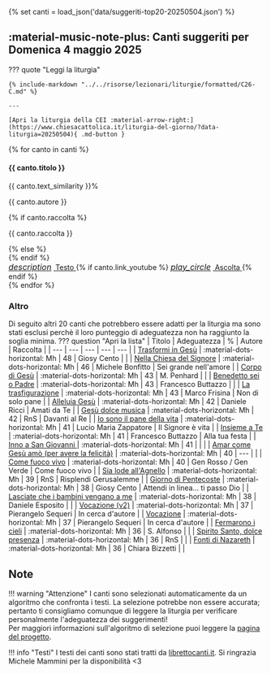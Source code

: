 {% set canti = load_json('data/suggeriti-top20-20250504.json') %}

## <span id="canti-suggeriti" class="text-primary-700 font-bold"> :material-music-note-plus: Canti suggeriti per Domenica 4 maggio 2025</span>

??? quote "Leggi la liturgia"

    {% include-markdown "../../risorse/lezionari/liturgie/formatted/C26-C.md" %}

    ---

    [Apri la liturgia della CEI :material-arrow-right:](https://www.chiesacattolica.it/liturgia-del-giorno/?data-liturgia=20250504){ .md-button }

<div class="grid md:grid-cols-2 lg:grid-cols-3 gap-6 mb-8">
  {% for canto in canti %}
  <div class="bg-white rounded-lg shadow-md overflow-hidden border-t-4 border-accent-500 flex flex-col">
    <div class="p-5 flex-grow">
      <div class="flex justify-between items-start">
        <h4 class="text-lg font-bold text-gray-800 mb-2">{{ canto.titolo }}</h4>
        <span class="bg-accent-100 text-accent-800 text-sm font-semibold rounded-full px-3 py-1">{{ canto.text_similarity }}%</span>
      </div>
      <p class="text-sm text-gray-600 mb-1">{{ canto.autore }}</p>
      {% if canto.raccolta %}
      <p class="text-sm text-gray-500 italic mb-3">{{ canto.raccolta }}</p>
      {% else %}
      <div class="mb-3"></div>
      {% endif %}
    </div>
    <div class="bg-gray-50 p-3 border-t border-gray-100 flex justify-between items-center">
      <a href="https://www.librettocanti.it/canto/{{ canto.titolo | lower | replace(' ', '-') }}-{{ canto.id_canti }}" class="text-accent-600 hover:text-accent-800 text-sm font-medium" target="_blank">
        <span class="flex items-center"><i class="material-icons" style="font-size: 1rem; margin-right: 0.25rem;">description</i> Testo</span>
      </a>
      {% if canto.link_youtube %}
      <a href="https://www.youtube.com/watch?v={{ canto.link_youtube }}" class="text-red-600 hover:text-red-800 text-sm font-medium" target="_blank">
        <span class="flex items-center"><i class="material-icons" style="font-size: 1rem; margin-right: 0.25rem;">play_circle</i> Ascolta</span>
      </a>
      {% endif %}
    </div>
  </div>
  {% endfor %}
</div>


### Altro
Di seguito altri 20 canti che potrebbero essere adatti per la liturgia ma sono stati esclusi perchè il loro punteggio di adeguatezza non ha raggiunto la soglia minima.
??? question "Apri la lista"
    | Titolo | Adeguatezza | % | Autore | Raccolta |
    | --- | --- | --- | --- | --- |
    | [Trasformi in Gesù](https://www.librettocanti.it/canto/trasformi-in-ges-1715) | :material-dots-horizontal: Mh | 48 | Giosy Cento  |  |
    | [Nella Chiesa del Signore](https://www.librettocanti.it/canto/nella-chiesa-del-signore-1924) | :material-dots-horizontal: Mh | 46 | Michele Bonfitto | Sei grande nell'amore |
    | [Corpo di Gesù](https://www.librettocanti.it/canto/corpo-di-ges-1685) | :material-dots-horizontal: Mh | 43 | M. Penhard |  |
    | [Benedetto sei o Padre](https://www.librettocanti.it/canto/benedetto-sei-o-padre-2166) | :material-dots-horizontal: Mh | 43 | Francesco Buttazzo |  |
    | [La trasfigurazione](https://www.librettocanti.it/canto/la-trasfigurazione-2269) | :material-dots-horizontal: Mh | 43 | Marco Frisina | Non di solo pane |
    | [Alleluia Gesù](https://www.librettocanti.it/canto/alleluia-ges-2111) | :material-dots-horizontal: Mh | 42 | Daniele Ricci | Amati da Te |
    | [Gesù dolce musica](https://www.librettocanti.it/canto/ges-dolce-musica-1687) | :material-dots-horizontal: Mh | 42 | RnS | Davanti al Re |
    | [Io sono il pane della vita](https://www.librettocanti.it/canto/io-sono-il-pane-della-vita-2354) | :material-dots-horizontal: Mh | 41 | Lucio Maria Zappatore | Il Signore è vita |
    | [Insieme a Te](https://www.librettocanti.it/canto/insieme-a-te-245) | :material-dots-horizontal: Mh | 41 | Francesco Buttazzo | Alla tua festa |
    | [Inno a San Giovanni ](https://www.librettocanti.it/canto/inno-a-san-giovanni-2127) | :material-dots-horizontal: Mh | 41 |  |  |
    | [Amar come Gesù amò (per avere la felicità)](https://www.librettocanti.it/canto/amar-come-ges-am-per-avere-la-felicit-46) | :material-dots-horizontal: Mh | 40 | --- |  |
    | [Come fuoco vivo](https://www.librettocanti.it/canto/come-fuoco-vivo-134) | :material-dots-horizontal: Mh | 40 | Gen Rosso / Gen Verde | Come fuoco vivo |
    | [Sia lode all'Agnello](https://www.librettocanti.it/canto/sia-lode-all-agnello-2387) | :material-dots-horizontal: Mh | 39 | RnS  | Risplendi Gerusalemme |
    | [Giorno di Pentecoste](https://www.librettocanti.it/canto/giorno-di-pentecoste-1627) | :material-dots-horizontal: Mh | 38 | Giosy Cento | Attendi in linea... ti passo Dio |
    | [Lasciate che i bambini vengano a me](https://www.librettocanti.it/canto/lasciate-che-i-bambini-vengano-a-me-2600) | :material-dots-horizontal: Mh | 38 | Daniele Esposito |  |
    | [Vocazione (v2)](https://www.librettocanti.it/canto/vocazione-v2-493) | :material-dots-horizontal: Mh | 37 | Pierangelo Sequeri | In cerca d'autore |
    | [Vocazione](https://www.librettocanti.it/canto/vocazione-1780) | :material-dots-horizontal: Mh | 37 | Pierangelo Sequeri | In cerca d'autore |
    | [Fermarono i cieli](https://www.librettocanti.it/canto/fermarono-i-cieli-194) | :material-dots-horizontal: Mh | 36 | S. Alfonso |  |
    | [Spirito Santo, dolce presenza](https://www.librettocanti.it/canto/spirito-santo-dolce-presenza-2098) | :material-dots-horizontal: Mh | 36 | RnS |  |
    | [Fonti di Nazareth](https://www.librettocanti.it/canto/fonti-di-nazareth-196) | :material-dots-horizontal: Mh | 36 | Chiara Bizzetti |  |
## Note
!!! warning "Attenzione"
    I canti sono selezionati automaticamente da un algoritmo che confronta i testi. La selezione potrebbe non essere accurata; pertanto ti consigliamo comunque di leggere la liturgia per verificare personalmente l'adeguatezza dei suggerimenti!<br>Per maggiori informazioni sull'algoritmo di selezione puoi leggere la [pagina del progetto](https://hildegard.it/progetto/).

!!! info "Testi"
    I testi dei canti sono stati tratti da [librettocanti.it](https://www.librettocanti.it/). Si ringrazia Michele Mammini per la disponibilità <3


